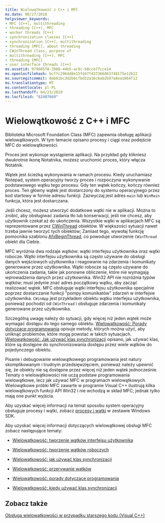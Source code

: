 ```yaml
---
title: Wielowątkowość z C++ i MFC
ms.date: 08/27/2018
helpviewer_keywords:
- MFC [C++], multithreading
- threading [C++], MFC
- worker threads [C++]
- synchronization classes [C++]
- synchronization [C++], multithreading
- threading [MFC], about threading
- CWinThread class, purpose of
- multithreading [C++], MFC
- threading [MFC]
- user interface threads [C++]
ms.assetid: 979605f8-3988-44b5-ac9c-b8cce7fcce14
ms.openlocfilehash: bcffc2964d8e15fd47f437366863748175e12622
ms.sourcegitcommit: 0ab61bc3d2b6cfbd52a16c6ab2b97a8ea1864f12
ms.translationtype: MT
ms.contentlocale: pl-PL
ms.lasthandoff: 04/23/2019
ms.locfileid: "62407669"
---
```

# <a name="multithreading-with-c-and-mfc"></a>Wielowątkowość z C++ i MFC

Biblioteka Microsoft Foundation Class (MFC) zapewnia obsługę aplikacji wielowątkowych. W tym temacie opisano procesy i ciągi oraz podejście MFC do wielowątkowości.

Proces jest wykonuje wystąpienie aplikacji. Na przykład gdy klikniesz dwukrotnie ikonę Notatnika, możesz uruchomić proces, który włącza Notatnik.

Wątek jest ścieżką wykonywania w ramach procesu. Kiedy uruchamiasz Notepad, system operacyjny tworzy proces i rozpoczyna wykonywanie podstawowego wątku tego procesu. Gdy ten wątek kończy, kończy również proces. Ten główny wątek jest dostarczony do systemu operacyjnego przez kod startowy w formie adresu funkcji. Zazwyczaj jest adres `main` lub `WinMain` funkcja, która jest dostarczana.

Jeśli chcesz, możesz utworzyć dodatkowe wątki nie w aplikacji. Można to zrobić, aby obsługiwać zadania tło lub konserwacji, jeśli nie chcesz, aby użytkownik czekał aż do ukończenia. Wszystkie wątki w aplikacjach MFC są reprezentowane przez [CWinThread](../mfc/reference/cwinthread-class.md) obiektów. W większości sytuacji nawet trzeba jawnie tworzyć tych obiektów; Zamiast tego, wywołaj funkcję pomocnika szablonu [AfxBeginThread](../mfc/reference/application-information-and-management.md#afxbeginthread), co powoduje utworzenie `CWinThread` obiekt dla Ciebie.

MFC wyróżnia dwa rodzaje wątków: wątki interfejsu użytkownika oraz wątki robocze. Wątki interfejsu użytkownika są często używane do obsługi danych wejściowych użytkownika i reagowanie na zdarzenia i komunikaty generowane przez użytkownika. Wątki robocze są często używane do ukończenia zadania, takie jak ponowne obliczenie, które nie wymagają wprowadzenia danych przez użytkownika. Win32 API nie rozróżnia typów wątków; musi jedynie znać adres początkowy wątku, aby zacząć realizować wątek. MFC obsługuje wątki interfejsu użytkownika specjalnie poprzez dostarczanie funkcji "pompy komunikatów" zdarzeń w interfejsie użytkownika. `CWinApp` jest przykładem obiektu wątku interfejsu użytkownika, ponieważ pochodzi od `CWinThread` i obsługuje zdarzenia i komunikaty generowane przez użytkownika.

Szczególną uwagę należy do sytuacji, gdy więcej niż jeden wątek może wymagać dostępu do tego samego obiektu. [Wielowątkowość: Porady dotyczące programowania](multithreading-programming-tips.md) opisuje metody, których można użyć, aby uniknąć problemów, które mogą powstać w takich sytuacjach. [Wielowątkowość: Jak używać klas synchronizacji](multithreading-how-to-use-the-synchronization-classes.md) opisano, jak używać klas, które są dostępne do synchronizowania dostępu przez wiele wątków do pojedynczego obiektu.

Pisanie i debugowanie wielowątkowego programowania jest natury skomplikowanym i trudnym przedsięwzięciem, ponieważ należy upewnić się, że obiekty nie są dostępne przez więcej niż jeden wątek jednocześnie. Tematy o wielowątkowości nie uczą podstaw programowania wielowątkowe, lecz jak używać MFC w programach wielowątkowych. Wielowątkowe próbki MFC zawarte w programie Visual C++ ilustrują kilka wielowątkowych funkcji API Win32 i nie wchodzą w skład MFC; jednak tylko mają one punkt wyjścia.

Aby uzyskać więcej informacji na temat sposobu system operacyjny obsługuje procesy i wątki, zobacz [procesy i wątki](/windows/desktop/ProcThread/processes-and-threads) w zestawie Windows SDK.

Aby uzyskać więcej informacji dotyczących wielowątkowej obsługi MFC zobacz następujące tematy:

- [Wielowątkowość: tworzenie wątków interfejsu użytkownika](multithreading-creating-user-interface-threads.md)

- [Wielowątkowość: tworzenie wątków roboczych](multithreading-creating-worker-threads.md)

- [Wielowątkowość: jak używać klas synchronizacji](multithreading-how-to-use-the-synchronization-classes.md)

- [Wielowątkowość: przerywanie wątków](multithreading-terminating-threads.md)

- [Wielowątkowość: porady dotyczące programowania](multithreading-programming-tips.md)

- [Wielowątkowość: kiedy używać klas synchronizacji](multithreading-when-to-use-the-synchronization-classes.md)

## <a name="see-also"></a>Zobacz także

[Obsługa wielowątkowości w przypadku starszego kodu (Visual C++)](multithreading-support-for-older-code-visual-cpp.md)
